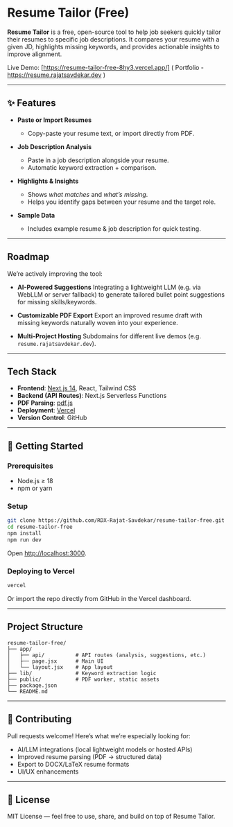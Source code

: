 # Resume Tailor (Free)

**Resume Tailor** is a free, open-source tool to help job seekers quickly tailor their resumes to specific job descriptions.
It compares your resume with a given JD, highlights missing keywords, and provides actionable insights to improve alignment.

Live Demo: [https://resume-tailor-free-8hy3.vercel.app/] 
( Portfolio - https://resume.rajatsavdekar.dev )

---

## ✨ Features

* **Paste or Import Resumes**

  * Copy-paste your resume text, or import directly from PDF.

* **Job Description Analysis**

  * Paste in a job description alongside your resume.
  * Automatic keyword extraction + comparison.

* **Highlights & Insights**

  * Shows *what matches* and *what’s missing*.
  * Helps you identify gaps between your resume and the target role.

* **Sample Data**

  * Includes example resume & job description for quick testing.

---

## Roadmap

We’re actively improving the tool:

* **AI-Powered Suggestions**
  Integrating a lightweight LLM (e.g. via WebLLM or server fallback) to generate tailored bullet point suggestions for missing skills/keywords.

* **Customizable PDF Export**
  Export an improved resume draft with missing keywords naturally woven into your experience.

* **Multi-Project Hosting**
  Subdomains for different live demos (e.g. `resume.rajatsavdekar.dev`).

---

## Tech Stack

* **Frontend**: [Next.js 14](https://nextjs.org/), React, Tailwind CSS
* **Backend (API Routes)**: Next.js Serverless Functions
* **PDF Parsing**: [pdf.js](https://mozilla.github.io/pdf.js/)
* **Deployment**: [Vercel](https://vercel.com/)
* **Version Control**: GitHub

---

## 🚀 Getting Started

### Prerequisites

* Node.js ≥ 18
* npm or yarn

### Setup

```bash
git clone https://github.com/RDX-Rajat-Savdekar/resume-tailor-free.git
cd resume-tailor-free
npm install
npm run dev
```

Open [http://localhost:3000](http://localhost:3000).

### Deploying to Vercel

```bash
vercel
```

Or import the repo directly from GitHub in the Vercel dashboard.

---

## Project Structure

```
resume-tailor-free/
├── app/
│   ├── api/          # API routes (analysis, suggestions, etc.)
│   ├── page.jsx      # Main UI
│   └── layout.jsx    # App layout
├── lib/              # Keyword extraction logic
├── public/           # PDF worker, static assets
├── package.json
└── README.md
```

---

## 🤝 Contributing

Pull requests welcome! Here’s what we’re especially looking for:

* AI/LLM integrations (local lightweight models or hosted APIs)
* Improved resume parsing (PDF → structured data)
* Export to DOCX/LaTeX resume formats
* UI/UX enhancements

---

## 📜 License

MIT License — feel free to use, share, and build on top of Resume Tailor.
